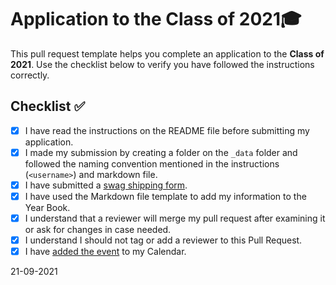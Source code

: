 # Application to the Class of 2021🎓

This pull request template helps you complete an application to the **Class of 2021**. Use the checklist below to verify you have followed the instructions correctly. 

## Checklist ✅

- [x] I have read the instructions on the README file before submitting my application. 
- [x] I made my submission by creating a folder on the `_data` folder and followed the naming convention mentioned in the instructions (`<username>`) and markdown file.
- [x] I have submitted a [swag shipping form](https://airtable.com/shrM5IigBuRFaj33H).
- [x] I have used the Markdown file template to add my information to the Year Book.
- [x] I understand that a reviewer will merge my pull request after examining it or ask for changes in case needed.
- [x] I understand I should not tag or add a reviewer to this Pull Request.
- [x] I have [added the event](http://www.google.com/calendar/event?action=TEMPLATE&dates=20210605T160000Z%2F20210605T173000Z&text=GitHub%20Graduation%20%F0%9F%8E%93&location=https%3A%2F%2Fwww.twitch.tv%2Fgithubeducation&details=) to my Calendar.

21-09-2021
